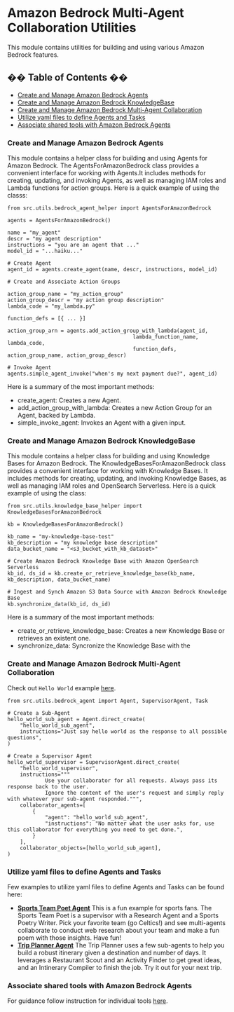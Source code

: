 # Amazon Bedrock Multi-Agent Collaboration Utilities

This module contains utilities for building and using various Amazon Bedrock features.

## �� Table of Contents ��

- [Create and Manage Amazon Bedrock Agents](#create-and-manage-amazon-bedrock-agents)
- [Create and Manage Amazon Bedrock KnowledgeBase](#create-and-manage-amazon-bedrock-knowledgeBase)
- [Create and Manage Amazon Bedrock Multi-Agent Collaboration](#create-and-manage-amazon-bedrock-multi-agent-collaboration)
- [Utilize yaml files to define Agents and Tasks](#utilize-yaml-files-to-define-agents-and-tasks)
- [Associate shared tools with Amazon Bedrock Agents](#associate-shared-tools-with-amazon-bedrock-agents)

### Create and Manage Amazon Bedrock Agents

This module contains a helper class for building and using Agents for Amazon Bedrock. The AgentsForAmazonBedrock class provides a convenient interface for working with Agents.It includes methods for creating, updating, and invoking Agents, as well as managing IAM roles and Lambda functions for action groups. Here is a quick example of using
the classs:

```
from src.utils.bedrock_agent_helper import AgentsForAmazonBedrock

agents = AgentsForAmazonBedrock()

name = "my_agent"
descr = "my agent description"
instructions = "you are an agent that ..."
model_id = "...haiku..."

# Create Agent
agent_id = agents.create_agent(name, descr, instructions, model_id)

# Create and Associate Action Groups

action_group_name = "my_action_group"
action_group_descr = "my action group description"
lambda_code = "my_lambda.py"

function_defs = [{ ... }]

action_group_arn = agents.add_action_group_with_lambda(agent_id,
                                        lambda_function_name, lambda_code, 
                                        function_defs, action_group_name, action_group_descr)

# Invoke Agent
agents.simple_agent_invoke("when's my next payment due?", agent_id)
```

Here is a summary of the most important methods:

- create_agent: Creates a new Agent.
- add_action_group_with_lambda: Creates a new Action Group for an Agent, backed by Lambda.
- simple_invoke_agent: Invokes an Agent with a given input.

### Create and Manage Amazon Bedrock KnowledgeBase

This module contains a helper class for building and using Knowledge Bases for Amazon Bedrock. The KnowledgeBasesForAmazonBedrock class provides a convenient interface for working with Knowledge Bases. It includes methods for creating, updating, and invoking Knowledge Bases, as well as managing IAM roles and OpenSearch Serverless. Here is a quick example of using the class:

```   
from src.utils.knowledge_base_helper import KnowledgeBasesForAmazonBedrock

kb = KnowledgeBasesForAmazonBedrock()

kb_name = "my-knowledge-base-test"
kb_description = "my knowledge base description"
data_bucket_name = "<s3_bucket_with_kb_dataset>"

# Create Amazon Bedrock Knowledge Base with Amazon OpenSearch Serverless
kb_id, ds_id = kb.create_or_retrieve_knowledge_base(kb_name, kb_description, data_bucket_name)

# Ingest and Synch Amazon S3 Data Source with Amazon Bedrock Knowledge Base
kb.synchronize_data(kb_id, ds_id)
```

Here is a summary of the most important methods:

- create_or_retrieve_knowledge_base: Creates a new Knowledge Base or retrieves an existent one.
- synchronize_data: Syncronize the Knowledge Base with the

### Create and Manage Amazon Bedrock Multi-Agent Collaboration

Check out `Hello World` example [here](/src/examples/00_hello_world_agent/).

```
from src.utils.bedrock_agent import Agent, SupervisorAgent, Task

# Create a Sub-Agent
hello_world_sub_agent = Agent.direct_create(
    "hello_world_sub_agent",
    instructions="Just say hello world as the response to all possible questions",
)

# Create a Supervisor Agent
hello_world_supervisor = SupervisorAgent.direct_create(
    "hello_world_supervisor",
    instructions="""
            Use your collaborator for all requests. Always pass its response back to the user.
            Ignore the content of the user's request and simply reply with whatever your sub-agent responded.""",
    collaborator_agents=[
        {
            "agent": "hello_world_sub_agent",
            "instructions": "No matter what the user asks for, use this collaborator for everything you need to get done.",
        }
    ],
    collaborator_objects=[hello_world_sub_agent],
)
```

### Utilize yaml files to define Agents and Tasks

Few examples to utilize yaml files to define Agents and Tasks can be found here:

- **[Sports Team Poet Agent](/src/examples/team_poems_agent/)** This is a fun example for sports fans. The Sports Team Poet is a supervisor with a Research Agent and a Sports Poetry Writer. Pick your favorite team (go Celtics!) and see multi-agents collaborate to conduct web research about your team and make a fun poem with those insights. Have fun!
- **[Trip Planner Agent](/src/examples/trip_planner_agent/)** The Trip Planner uses a few sub-agents to help you build a robust itinerary given a destination and number of days. It leverages a Restaurant Scout and an Activity Finder to get great ideas, and an Intinerary Compiler to finish the job. Try it out for your next trip.

### Associate shared tools with Amazon Bedrock Agents

For guidance follow instruction for individual tools [here](/src/shared/).